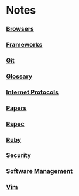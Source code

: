 # Notes

### [Browsers](https://github.com/ogirginc/Notes/tree/master/lib/Browsers)

### [Frameworks](https://github.com/ogirginc/Notes/tree/master/lib/Frameworks)

### [Git](https://github.com/ogirginc/Notes/tree/master/lib/Git)

### [Glossary](./lib/Glossary.md)

### [Internet Protocols](https://github.com/ogirginc/Notes/tree/master/lib/Internet-Protocols)

### [Papers](https://github.com/ogirginc/Notes/tree/master/lib/Papers)

### [Rspec](https://github.com/ogirginc/Notes/tree/master/lib/Rspec)

### [Ruby](https://github.com/ogirginc/Notes/tree/master/lib/Ruby)

### [Security](https://github.com/ogirginc/Notes/tree/master/lib/Security)

### [Software Management](https://github.com/ogirginc/Notes/tree/master/lib/Management/Software)

### [Vim](https://github.com/ogirginc/Notes/tree/master/lib/Vim)
